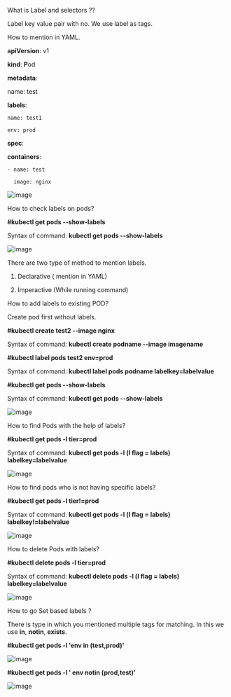 What is Label and selectors ??

Label key value pair with no. We use label as tags. 

How to mention in YAML.

**apiVersion**: v1

**kind**: **P**od

**metadata**:

  name: test
  
  **labels**:
  
    name: test1
    
    env: prod
    
**spec**:

  **containers**:
  
    - name: test
    
      image: nginx
      



![image](https://github.com/Khushang49/90DaysofKubernetes/assets/95266353/03572564-810b-404c-b519-292c884d94e2)


How to check labels on pods?

**#kubectl get pods --show-labels**

Syntax of command: **kubectl get pods --show-labels**

![image](https://github.com/Khushang49/90DaysofKubernetes/assets/95266353/10b434ea-d2e7-4570-bfd6-6c0ae13d37e2)

There are two type of method to mention labels.

1. Declarative  ( mention in YAML)

2. Imperactive  (While running command)

How to add labels to existing POD?

Create pod first without labels.

**#kubectl create test2 --image nginx**

Syntax of command: **kubectl create podname --image imagename**

**#kubectl label pods test2 env=prod**

Syntax of command: **kubectl label pods podname labelkey=labelvalue**

**#kubectl get pods --show-labels**

Syntax of command: **kubectl get pods --show-labels**

![image](https://github.com/Khushang49/90DaysofKubernetes/assets/95266353/59dfc517-7b9c-4440-ad0a-54981fe99876)

How to find Pods with the help of labels?

**#kubectl get pods -l tier=prod**

Syntax of command: **kubectl get pods -l (l flag = labels) labelkey=labelvalue**

![image](https://github.com/Khushang49/90DaysofKubernetes/assets/95266353/6b8d8297-ca34-4a13-bf20-11dbd77a3212)

How to find pods who is not having specific labels?

**#kubectl get pods -l tier!=prod**

Syntax of command: **kubectl get pods -l (l flag = labels) labelkey!=labelvalue**

![image](https://github.com/Khushang49/90DaysofKubernetes/assets/95266353/3a1b4461-4bdf-4616-98b2-82c61cc58e96)

How to delete Pods with labels?

**#kubectl delete pods -l tier=prod**

Syntax of command: **kubectl delete pods -l (l flag = labels) labelkey=labelvalue**

![image](https://github.com/Khushang49/90DaysofKubernetes/assets/95266353/c086baf9-1672-4b76-ba18-13197f9de23e)



How to go Set based labels ?

There is type in which you mentioned multiple tags for matching. In this we use **in**, **notin**, **exists**.

**#kubectl get pods -l 'env in (test,prod)'**

![image](https://github.com/Khushang49/90DaysofKubernetes/assets/95266353/2e9f3fbd-70d1-4d04-a413-dc9032d28cc7)

**#kubectl get pods -l ' env notin (prod,test)'**

![image](https://github.com/Khushang49/90DaysofKubernetes/assets/95266353/d95295ce-e561-4a3a-8793-0ed9de228e5a)




